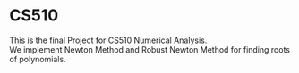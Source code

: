 # CS510
This is the final Project for CS510 Numerical Analysis. <br>
We implement Newton Method and Robust Newton Method for finding roots of polynomials.
